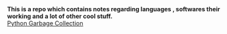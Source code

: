 <title> Extras|Internals </title>
<b>
  This is a repo which contains notes regarding languages , softwares their working and a lot of other cool stuff.
  </b>
  <br>
  <a href="./python/GarbageCollection.md">Python Garbage Collection</a>
